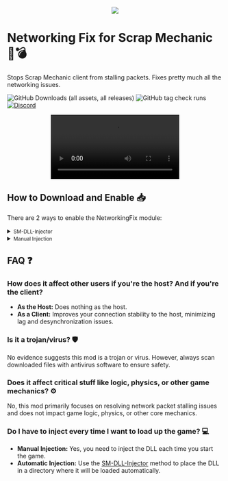 <p align="center">
  <img src="https://github.com/user-attachments/assets/37a85752-308a-402f-a818-ea5de49f0360"/>
</p>

# Networking Fix for Scrap Mechanic 🚀💣
Stops Scrap Mechanic client from stalling packets. Fixes pretty much all the networking issues.

![GitHub Downloads (all assets, all releases)](https://img.shields.io/github/downloads/scrap-mods/networking-fix/total)
![GitHub tag check runs](https://img.shields.io/github/check-runs/scrap-mods/networking-fix/v1.0.0)
[![Discord](https://img.shields.io/discord/944260227195351040?link=https%3A%2F%2Fdiscord.gg%2FahzyHPn3y2)](https://discord.gg/ahzyHPn3y2)

<p align="center">
  <video src="https://github.com/user-attachments/assets/5bc6e72e-b829-4ad9-ae29-0fd8d7e7e41d"/>
</p>
    
## How to Download and Enable 📥

There are 2 ways to enable the NetworkingFix module:

<details>
<summary><small>SM-DLL-Injector</small></summary>

1. Download the latest release of [SM-DLL-Injector](https://github.com/QuestionableM/SM-DLL-Injector/releases/latest) and follow the instructions in the [README](https://github.com/QuestionableM/SM-DLL-Injector#readme).
2. Download the latest release of `NetworkingFix.dll` [here](https://github.com/Scrap-Mods/networking-fix/releases/latest).
3. Move `NetworkingFix.dll` to `Steam/steamapps/common/Scrap Mechanic/Release/DLLModules` directory created by the SM-DLL-Injector installer.
4. Launch the game.

</details>

<details>
<summary><small>Manual Injection</small></summary>

1. Download the latest release of `NetworkingFix.dll` [here](https://github.com/Scrap-Mods/networking-fix/releases/latest).
2. Launch the game.
3. Inject `NetworkingFix.dll` using a DLL Injector of your choice.

</details>

## FAQ ❓

### How does it affect other users if you're the host? And if you're the client?
- **As the Host:** Does nothing as the host.
- **As a Client:** Improves your connection stability to the host, minimizing lag and desynchronization issues.

### Is it a trojan/virus? 🛡️
No evidence suggests this mod is a trojan or virus. However, always scan downloaded files with antivirus software to ensure safety.

### Does it affect critical stuff like logic, physics, or other game mechanics? ⚙️
No, this mod primarily focuses on resolving network packet stalling issues and does not impact game logic, physics, or other core mechanics.

### Do I have to inject every time I want to load up the game? 💻
- **Manual Injection:** Yes, you need to inject the DLL each time you start the game.
- **Automatic Injection:** Use the [SM-DLL-Injector](#how-to-download-and-enable) method to place the DLL in a directory where it will be loaded automatically.
